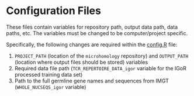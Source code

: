 # Configuration Files

These files contain variables for repository path, output data path, data paths, etc. 
The variables must be changed to be computer/project specific. 

Specifically, the following changes are required within the [config.R](config.R) file:

1. `PROJECT_PATH` (location of the `microhomology` repository) and `OUTPUT_PATH` (location where output files should be stored) variables
2. Required data file path (`TCR_REPERTOIRE_DATA_igor` variable for the IGoR processed training data set)
3. Path to the full germline gene names and sequences from IMGT (`WHOLE_NUCSEQS_igor` variable)
